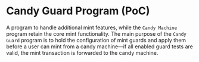 # Candy Guard Program (PoC)

A program to handle additional mint features, while the `Candy Machine` program retain the core mint functionality. The main purpose of the `Candy Guard` program is to hold the configuration of mint guards and apply them before a user can mint from a candy machine&mdash;if all enabled guard tests are valid, the mint transaction is forwarded to the candy machine.